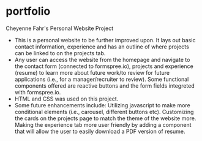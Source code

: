 # portfolio
Cheyenne Fahr's Personal Website Project 
* This is a personal website to be further improved upon. It lays out basic contact information, experience and has an outline of where projects can be linked to on the projects tab.
* Any user can access the website from the homepage and navigate to the contact form (connected to formspree.io), projects and experience (resume) to learn more about future work/to review for future applications (i.e., for a manager/recruiter to review). Some functional components offered are reactive buttons and the form fields integreted with formspree.io. 
* HTML and CSS was used on this project. 
* Some future enhancements include: Utilizing javascript to make more conditional elements (i.e., carousel, different buttons etc). Customizing the cards on the projects page to match the theme of the website more. Making the experience tab more user friendly by adding a component that will allow the user to easily download a PDF version of resume. 
